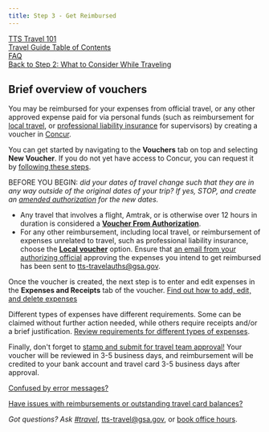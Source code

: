 ```yaml
---
title: Step 3 - Get Reimbursed
---
```


[TTS Travel 101]({{site.baseurl}}/travel-101) <br>
[Travel Guide Table of Contents]({{site.baseurl}}/travel-guide-table-of-contents) <br>
[FAQ]({{site.baseurl}}/travel-guide-faq) <br>
[Back to Step 2: What to Consider While Traveling]({{site.baseurl}}/travel-guide-2-travel)


## Brief overview of vouchers

You may be reimbursed for your expenses from official travel, or any other approved expense paid for via personal funds (such as reimbursement for [local travel]({{site.baseurl}}/travel-guide-faq/#how-do-i-create-a-local-or-miscellaneous-voucher), or [professional liability insurance]({{site.baseurl}}/travel-guide-faq/#how-can-i-get-reimbursed-for-professional-liability-insurance) for supervisors) by creating a voucher in [Concur](https://travel.gsa.gov).

You can get started by navigating to the **Vouchers** tab on top and selecting **New Voucher**. If you do not yet have access to Concur, you can request it by [following these steps]({{site.baseurl}}/first-time-travel-get-in-concur).

BEFORE YOU BEGIN: _did your dates of travel change such that they are in any way outside of the original dates of your trip? If yes, STOP, and create an [amended authorization]({{site.baseurl}}/travel-guide-a-amended-authorizations) for the new dates._

* Any travel that involves a flight, Amtrak, or is otherwise over 12 hours in duration is considered a **[Voucher From Authorization]({{site.baseurl}}/travel-guide-faq/#how-do-i-create-a-voucher-from-authorization)**.
* For any other reimbursement, including local travel, or reimbursement of expenses unrelated to travel, such as professional liability insurance, choose the **[Local voucher]({{site.baseurl}}/travel-guide-faq/#how-do-i-create-a-local-or-miscellaneous-voucher)** option. Ensure that [an email from your authorizing official]({{site.baseurl}}/travel-guide-faq/#how-to-secure-authorizing-official-approval) approving the expenses you intend to get reimbursed has been sent to tts-travelauths@gsa.gov.

Once the voucher is created, the next step is to enter and edit expenses in the **Expenses and Receipts** tab of the voucher. [Find out how to add, edit, and delete expenses]({{site.baseurl}}/travel-guide-faq/#how-to-add-edit-or-delete-expenses)

Different types of expenses have different requirements. Some can be claimed without further action needed, while others require receipts and/or a brief justification. [Review requirements for different types of expenses]({{site.baseurl}}/travel-guide-faq/#when-are-receipts-or-further-justifications-required-to-claim-expenses).

Finally, don't forget to [stamp and submit for travel team approval!]({{site.baseurl}}/travel-guide-faq/#how-to-stamp-and-submit-for-travel-team-approval) Your voucher will be reviewed in 3-5 business days, and reimbursement will be credited to your bank account and travel card 3-5 business days after approval.

[Confused by error messages?](https://docs.google.com/document/d/1zD020XAXRIpuXPKgY0zadLBNJmBaRj_29-DhClrkZAo/edit)

[Have issues with reimbursements or outstanding travel card balances?]({{site.baseurl}}/travel-guide-faq/#issues-with-reimbursement)

*Got questions? Ask [#travel](https://gsa-tts.slack.com/messages/travel)*, [tts-travel@gsa.gov](mailto:tts-travel@gsa.gov), or [book office hours](https://sites.google.com/a/gsa.gov/tts-office-hours/).
